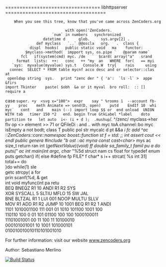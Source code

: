 ================================= libhttpserver ===================================

        When you see this tree, know that you've came across ZenCoders.org

                               with open('ZenCoders.                            
                         `num` in numbers   synchronized                        
                     datetime d      glob.     sys.argv[2] .                    
                  def myclass   `..` @@oscla   org.   .  class {                
               displ  hooks(   public static void   ma    functor:              
             $myclass->method(  impport sys, os.pipe `   @param name`           
           fcl   if(system(cmd) myc. /de   `  $card( array("a"   srand          
         format  lists:  ++:   conc   ++ "my  an   WHERE  for(   == myi         
       `sys:  myvalue(myvalue) sys.t   Console.W  try{    rais     using        
      connec  SELECT * FROM table mycnf acco desc and or selector::clas  at     
     openldap string  sys.   print "zenc der " { 'a':  `ls -l` >  appe &firs    
    import Tkinter    paste( $obh  &a or it myval  bro roll:  :: [] require a   
   case `` super. +y  <svg x="100">  expr    say " %rooms 1  --account fb- yy   
  proc    meth Animate => send(D, open)    putd    EndIf 10  whi   myc`   cont  
 and    main (--) import loop $$ or  end onload  UNION WITH tab   timer 150 *2  
 end. begin True GtkLabel *label    doto partition te   let auto  i<- (i + d ); 
.mushup ``/.  ^/zenc/    myclass->her flv   op             <> element >> 71  or 
QFileDi   :   and  ..    with myc  toA  channel::bo    myc isEmpty a  not  bodt;
class T  public pol    str    mycalc d   pt &&a     *i fc  add               ^ac
::ZenCoders::core::namespac  boost::function st  f = std:   ;;     int    assert
cout << endl   public genera   #include "b ost   ::ac myna const cast<char*> mys
ac  size_t   return ran  int (*getNextValue)(void) ff   double sa_family_t famil
pu        a   do puts("      ac   int main(int argc, char*   "%5d    struct nam
cs               float       for     typedef    enum  puts            getchar() 
if(                        else      #define     fp    FILE* f         char* s 
 i++                                 strcat(           %s                  int 
 31]                                 total+=                               do  
  }do                                while(1)                             sle  
  getc                              strcpy( a                            for   
   prin                            scanf(%d, &                          get    
     int                       void myfunc(int pa                     retu      
       BEQ                   BNEQZ R1 10 ANDI R1 R2                  SYS        
        XOR                SYSCALL 5 SLTIU MFLO 15 SW               JAL         
          BNE            BLTZAL R1 1 LUI 001 NOOP MULTU           SLLV          
            MOV R1     ADD R1 R2  JUMP  10 1001 BEQ R1 R2 1      ANDI            
               1101  1010001100  111 001 01  1010 101100 1001  100              
                 110110 100   0  01 101 01100 100 100 1000100011                
                    11101001001  00   11  100   11  10100010                    
                        000101001001 10  1001   101000101                       
                             010010010010110101001010

For further information:
visit our website www.zencoders.org

Author: Sebastiano Merlino

[![Build Status](https://travis-ci.org/etr/libhttpserver.png?branch=master)](https://travis-ci.org/etr/libhttpserver)
